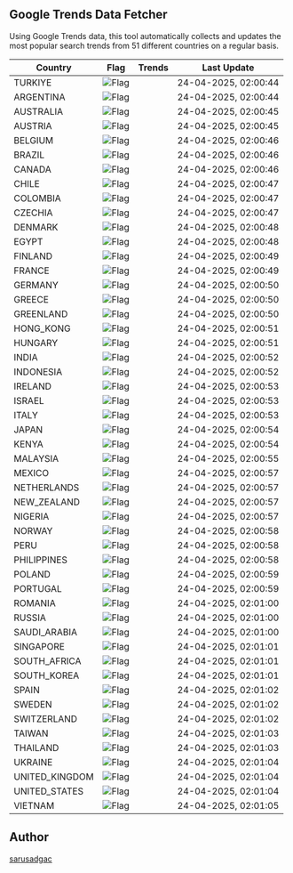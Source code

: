 
## Google Trends Data Fetcher

Using Google Trends data, this tool automatically collects and updates the most popular search trends from 51 different countries on a regular basis.


| Country | Flag | Trends | Last Update |
| --- | --- | --- | --- |
| TURKIYE | ![Flag](https://flagcdn.com/16x12/tr.png) |  | 24-04-2025, 02:00:44 |
| ARGENTINA | ![Flag](https://flagcdn.com/16x12/ar.png) |  | 24-04-2025, 02:00:44 |
| AUSTRALIA | ![Flag](https://flagcdn.com/16x12/au.png) |  | 24-04-2025, 02:00:45 |
| AUSTRIA | ![Flag](https://flagcdn.com/16x12/at.png) |  | 24-04-2025, 02:00:45 |
| BELGIUM | ![Flag](https://flagcdn.com/16x12/be.png) |  | 24-04-2025, 02:00:46 |
| BRAZIL | ![Flag](https://flagcdn.com/16x12/br.png) |  | 24-04-2025, 02:00:46 |
| CANADA | ![Flag](https://flagcdn.com/16x12/ca.png) |  | 24-04-2025, 02:00:46 |
| CHILE | ![Flag](https://flagcdn.com/16x12/cl.png) |  | 24-04-2025, 02:00:47 |
| COLOMBIA | ![Flag](https://flagcdn.com/16x12/co.png) |  | 24-04-2025, 02:00:47 |
| CZECHIA | ![Flag](https://flagcdn.com/16x12/cz.png) |  | 24-04-2025, 02:00:47 |
| DENMARK | ![Flag](https://flagcdn.com/16x12/dk.png) |  | 24-04-2025, 02:00:48 |
| EGYPT | ![Flag](https://flagcdn.com/16x12/eg.png) |  | 24-04-2025, 02:00:48 |
| FINLAND | ![Flag](https://flagcdn.com/16x12/fi.png) |  | 24-04-2025, 02:00:49 |
| FRANCE | ![Flag](https://flagcdn.com/16x12/fr.png) |  | 24-04-2025, 02:00:49 |
| GERMANY | ![Flag](https://flagcdn.com/16x12/de.png) |  | 24-04-2025, 02:00:50 |
| GREECE | ![Flag](https://flagcdn.com/16x12/gr.png) |  | 24-04-2025, 02:00:50 |
| GREENLAND | ![Flag](https://flagcdn.com/16x12/gl.png) |  | 24-04-2025, 02:00:50 |
| HONG_KONG | ![Flag](https://flagcdn.com/16x12/hk.png) |  | 24-04-2025, 02:00:51 |
| HUNGARY | ![Flag](https://flagcdn.com/16x12/hu.png) |  | 24-04-2025, 02:00:51 |
| INDIA | ![Flag](https://flagcdn.com/16x12/in.png) |  | 24-04-2025, 02:00:52 |
| INDONESIA | ![Flag](https://flagcdn.com/16x12/id.png) |  | 24-04-2025, 02:00:52 |
| IRELAND | ![Flag](https://flagcdn.com/16x12/ie.png) |  | 24-04-2025, 02:00:53 |
| ISRAEL | ![Flag](https://flagcdn.com/16x12/il.png) |  | 24-04-2025, 02:00:53 |
| ITALY | ![Flag](https://flagcdn.com/16x12/it.png) |  | 24-04-2025, 02:00:53 |
| JAPAN | ![Flag](https://flagcdn.com/16x12/jp.png) |  | 24-04-2025, 02:00:54 |
| KENYA | ![Flag](https://flagcdn.com/16x12/ke.png) |  | 24-04-2025, 02:00:54 |
| MALAYSIA | ![Flag](https://flagcdn.com/16x12/my.png) |  | 24-04-2025, 02:00:55 |
| MEXICO | ![Flag](https://flagcdn.com/16x12/mx.png) |  | 24-04-2025, 02:00:57 |
| NETHERLANDS | ![Flag](https://flagcdn.com/16x12/nl.png) |  | 24-04-2025, 02:00:57 |
| NEW_ZEALAND | ![Flag](https://flagcdn.com/16x12/nz.png) |  | 24-04-2025, 02:00:57 |
| NIGERIA | ![Flag](https://flagcdn.com/16x12/ng.png) |  | 24-04-2025, 02:00:57 |
| NORWAY | ![Flag](https://flagcdn.com/16x12/no.png) |  | 24-04-2025, 02:00:58 |
| PERU | ![Flag](https://flagcdn.com/16x12/pe.png) |  | 24-04-2025, 02:00:58 |
| PHILIPPINES | ![Flag](https://flagcdn.com/16x12/ph.png) |  | 24-04-2025, 02:00:58 |
| POLAND | ![Flag](https://flagcdn.com/16x12/pl.png) |  | 24-04-2025, 02:00:59 |
| PORTUGAL | ![Flag](https://flagcdn.com/16x12/pt.png) |  | 24-04-2025, 02:00:59 |
| ROMANIA | ![Flag](https://flagcdn.com/16x12/ro.png) |  | 24-04-2025, 02:01:00 |
| RUSSIA | ![Flag](https://flagcdn.com/16x12/ru.png) |  | 24-04-2025, 02:01:00 |
| SAUDI_ARABIA | ![Flag](https://flagcdn.com/16x12/sa.png) |  | 24-04-2025, 02:01:00 |
| SINGAPORE | ![Flag](https://flagcdn.com/16x12/sg.png) |  | 24-04-2025, 02:01:01 |
| SOUTH_AFRICA | ![Flag](https://flagcdn.com/16x12/za.png) |  | 24-04-2025, 02:01:01 |
| SOUTH_KOREA | ![Flag](https://flagcdn.com/16x12/kr.png) |  | 24-04-2025, 02:01:01 |
| SPAIN | ![Flag](https://flagcdn.com/16x12/es.png) |  | 24-04-2025, 02:01:02 |
| SWEDEN | ![Flag](https://flagcdn.com/16x12/se.png) |  | 24-04-2025, 02:01:02 |
| SWITZERLAND | ![Flag](https://flagcdn.com/16x12/ch.png) |  | 24-04-2025, 02:01:02 |
| TAIWAN | ![Flag](https://flagcdn.com/16x12/tw.png) |  | 24-04-2025, 02:01:03 |
| THAILAND | ![Flag](https://flagcdn.com/16x12/th.png) |  | 24-04-2025, 02:01:03 |
| UKRAINE | ![Flag](https://flagcdn.com/16x12/ua.png) |  | 24-04-2025, 02:01:04 |
| UNITED_KINGDOM | ![Flag](https://flagcdn.com/16x12/gb.png) |  | 24-04-2025, 02:01:04 |
| UNITED_STATES | ![Flag](https://flagcdn.com/16x12/us.png) |  | 24-04-2025, 02:01:04 |
| VIETNAM | ![Flag](https://flagcdn.com/16x12/vn.png) |  | 24-04-2025, 02:01:05 |


## Author
 [sarusadgac](https://x.com/sarusadgac)
